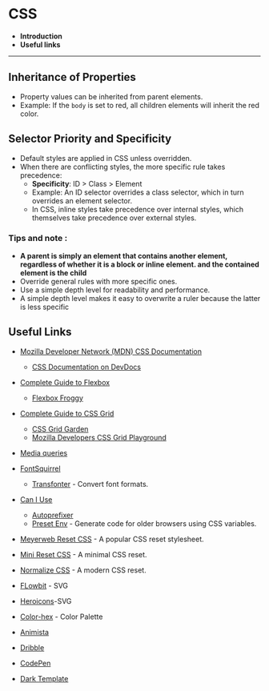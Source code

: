 
# CSS
- **Introduction**
- **Useful links**

---

## Inheritance of Properties

- Property values can be inherited from parent elements.
- Example: If the `body` is set to red, all children elements will inherit the red color.

## Selector Priority and Specificity

- Default styles are applied in CSS unless overridden.
- When there are conflicting styles, the more specific rule takes precedence:
  - **Specificity**: ID > Class > Element
  - Example: An ID selector overrides a class selector, which in turn overrides an element selector.
  - In CSS, inline styles take precedence over internal styles, which themselves take precedence over external styles.

### Tips and note :

- **A parent is simply an element that contains another element, regardless of whether it is a block or inline element. and the contained element is the child**
- Override general rules with more specific ones.
- Use a simple depth level for readability and performance.
- A simple depth level makes it easy to overwrite a ruler because the latter is less specific



## **Useful Links**

- [Mozilla Developer Network (MDN) CSS Documentation](https://developer.mozilla.org/fr/docs/Web/CSS)
  - [CSS Documentation on DevDocs](https://devdocs.io/css)

- [Complete Guide to Flexbox](https://css-tricks.com/snippets/css/a-guide-to-flexbox/)
  - [Flexbox Froggy](https://flexboxfroggy.com/#fr)

- [Complete Guide to CSS Grid](https://css-tricks.com/snippets/css/complete-guide-grid/)
  - [CSS Grid Garden](https://cssgridgarden.com/#fr)
  - [Mozilla Developers CSS Grid Playground](https://mozilladevelopers.github.io/playground/css-grid/)

- [Media queries](https://web.dev/learn/design/media-queries)

- [FontSquirrel](https://www.fontsquirrel.com/)
  - [Transfonter](https://transfonter.org/) - Convert font formats.

- [Can I Use](https://caniuse.com/)
  - [Autoprefixer](https://autoprefixer.github.io/)
  - [Preset Env](https://preset-env.cssdb.org/) - Generate code for older browsers using CSS variables.

- [Meyerweb Reset CSS](https://meyerweb.com/eric/tools/css/reset/) - A popular CSS reset stylesheet.
- [Mini Reset CSS](https://jgthms.com/minireset.css/) - A minimal CSS reset.
- [Normalize CSS](https://necolas.github.io/normalize.css/) - A modern CSS reset.
- [FLowbit](https://flowbite.com/icons/) - SVG
- [Heroicons](https://heroicons.com/)-SVG 
- [Color-hex](https://www.color-hex.com/color-palette/81190) - Color Palette
- [Animista](https://animista.net/play/basic/slide-fwd) 
- [Dribble](https://dribbble.com/shots/following) 
- [CodePen](https://codepen.io/)
- [Dark Template](https://darktemplate.webflow.io/) 